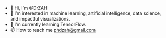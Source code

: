 - 👋 Hi, I’m @DrZAH
- 👀 I’m interested in machine learning, artificial intelligence, data science, and impactful visualizations.
- 🌱 I’m currently learning TensorFlow.
- 📫 How to reach me phdzah@gmail.com
